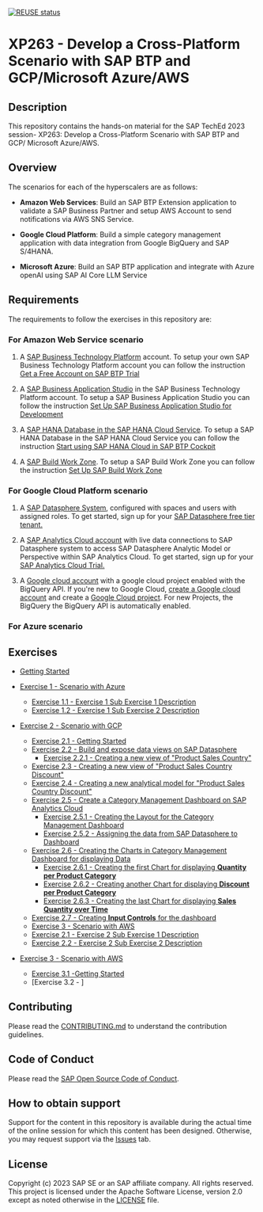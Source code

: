 [![REUSE status](https://api.reuse.software/badge/github.com/SAP-samples/teched2023-XP263)](https://api.reuse.software/info/github.com/SAP-samples/teched2023-XP263)

# XP263 - Develop a Cross-Platform Scenario with SAP BTP and GCP/Microsoft Azure/AWS

## Description

This repository contains the hands-on material for the SAP TechEd 2023 session-  XP263: Develop a Cross-Platform Scenario with SAP BTP and GCP/ Microsoft Azure/AWS.  

## Overview

The scenarios for each of the hyperscalers are as follows:

- **Amazon Web Services**: Build an SAP BTP Extension application to validate a SAP Business Partner and setup AWS Account to send notifications via AWS SNS Service.

- **Google Cloud Platform**: Build a simple category management application with data integration from Google BigQuery and SAP S/4HANA.

- **Microsoft Azure**: Build an SAP BTP application and integrate with Azure openAI using SAP AI Core LLM Service



## Requirements

The requirements to follow the exercises in this repository are:

### For Amazon Web Service scenario

1. A [SAP Business Technology Platform](https://www.sap.com/india/products/technology-platform.html) account. To setup your own SAP Business Technology Platform account you can follow the instruction [Get a Free Account on SAP BTP Trial](https://developers.sap.com/tutorials/hcp-create-trial-account.html)

2. A [SAP Business Application Studio](https://www.sap.com/products/technology-platform/business-application-studio.html) in the SAP Business Technology Platform account. To setup a SAP Business Application Studio you can follow the instruction [Set Up SAP Business Application Studio for Development](https://developers.sap.com/tutorials/appstudio-onboarding.html)

3. A [SAP HANA Database in the SAP HANA Cloud Service](https://www.sap.com/india/products/technology-platform/hana.html). To setup a SAP HANA Database in the SAP HANA Cloud Service you can follow the instruction [Start using SAP HANA Cloud in SAP BTP Cockpit](https://developers.sap.com/tutorials/hana-cloud-mission-trial-2.html) 

4. A [SAP Build Work Zone](https://www.sap.com/india/products/technology-platform/workzone.html). To setup a SAP Build Work Zone you can follow the instruction [Set Up SAP Build Work Zone](https://developers.sap.com/tutorials/cp-portal-cloud-foundry-getting-started.html)  


### For Google Cloud Platform scenario

1. A [SAP Datasphere System](https://www.sap.com/india/products/technology-platform/datasphere.html), configured with spaces and users with assigned roles. 
To get started, sign up for your [SAP Datasphere free tier tenant.](https://www.sap.com/products/technology-platform/datasphere/trial.html)

2. A [SAP Analytics Cloud account](https://www.sap.com/india/products/technology-platform/cloud-analytics.html) with live data connections to SAP Datasphere system to access SAP Datasphere Analytic Model or Perspective within SAP Analytics Cloud.
To get started, sign up for your [SAP Analytics Cloud Trial.](https://www.sap.com/products/technology-platform/cloud-analytics/trial.html)

3. A [Google cloud account](https://cloud.google.com) with a google cloud project enabled with the BigQuery API. If you're new to Google Cloud, [create a Google cloud account](https://cloud.google.com/free/) and create a [Google Cloud project](https://developers.google.com/workspace/guides/create-project). For new Projects, the BigQuery the BigQuery API is automatically enabled. 

### For Azure scenario

## Exercises

- [Getting Started](exercises/ex0/)

- [Exercise 1 - Scenario with Azure](exercises/ex1/)
    - [Exercise 1.1 - Exercise 1 Sub Exercise 1 Description](exercises/ex1#exercise-11-sub-exercise-1-description)
    - [Exercise 1.2 - Exercise 1 Sub Exercise 2 Description](exercises/ex1#exercise-12-sub-exercise-2-description)

- [Exercise 2 - Scenario with GCP](exercises/ex2/)
    - [Exercise 2.1 - Getting Started](exercises/ex2/ex2.1/)
    - [Exercise 2.2 - Build and expose data views on SAP Datasphere](exercises/ex2/ex2.2/)
        - [Exercise 2.2.1 - Creating a new view of "Product Sales Country"](exercises/ex2/ex2.2/#exercise-1--creating-a-new-view-of-product-sales-country)
    - [Exercise 2.3 - Creating a new view of "Product Sales Country Discount"](exercises/ex2/ex2.3/)
    - [Exercise 2.4 - Creating a new analytical model for "Product Sales Country Discount"](exercises/ex2/ex2.4/)
    - [Exercise 2.5 - Create a Category Management Dashboard on SAP Analytics Cloud](exercises/ex2/ex2.5/)
        - [Exercise 2.5.1 - Creating the Layout for the Category Management Dashboard](exercises/ex2/ex2.5#exercise-41-creating-the-layout-for-the-category-management-dashboard)
        - [Exercise 2.5.2 - Assigning the data from SAP Datasphere to Dashboard](exercises/ex2/ex2.5#exercise-42-assigning-the-data-from-sap-datasphere-to-dashboard)
    - [Exercise 2.6 - Creating the Charts in Category Management Dashboard for displaying Data](exercises/ex2/ex2.6)
        - [Exercise 2.6.1 - Creating the first Chart for displaying **Quantity per Product Category**](exercises/ex2/ex2.6#exercise-51-creating-the-first-chart-for-displaying-quantity-per-product-category)
        - [Exercise 2.6.2 - Creating another Chart for displaying **Discount per Product Category**](exercises/ex2/ex2.6#exercise-52-creating-another-chart-for-displaying-discount-per-product-category)
        - [Exercise 2.6.3 - Creating the last Chart for displaying **Sales Quantity over Time** ](exercises/ex2/ex2.6#exercise-53-creating-the-last-chart-for-displaying-sales-quantity-over-time)
    - [Exercise 2.7 - Creating **Input Controls** for the dashboard](exercises/ex2/ex2.7/)
    - [Exercise 3 - Scenario with AWS](exercises/ex2/)
    - [Exercise 2.1 - Exercise 2 Sub Exercise 1 Description](exercises/ex2#exercise-21-sub-exercise-1-description)
    - [Exercise 2.2 - Exercise 2 Sub Exercise 2 Description](exercises/ex2#exercise-22-sub-exercise-2-description)

- [Exercise 3 - Scenario with AWS](exercises/AmazonWebServices/)
    - [Exercise 3.1 -Getting Started](exercises/AmazonWebServices/ex3.1/)
    - [Exercise 3.2 - ]

## Contributing
Please read the [CONTRIBUTING.md](./CONTRIBUTING.md) to understand the contribution guidelines.

## Code of Conduct
Please read the [SAP Open Source Code of Conduct](https://github.com/SAP-samples/.github/blob/main/CODE_OF_CONDUCT.md).

## How to obtain support

Support for the content in this repository is available during the actual time of the online session for which this content has been designed. Otherwise, you may request support via the [Issues](../../issues) tab.

## License
Copyright (c) 2023 SAP SE or an SAP affiliate company. All rights reserved. This project is licensed under the Apache Software License, version 2.0 except as noted otherwise in the [LICENSE](LICENSES/Apache-2.0.txt) file.
